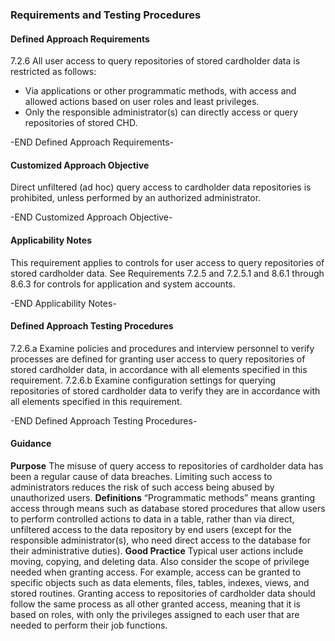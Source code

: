 ### Requirements and Testing Procedures

#### Defined Approach Requirements
7.2.6 All user access to query repositories of stored cardholder data is restricted as follows:
- Via applications or other programmatic methods, with access and allowed actions based on user roles and least privileges.
- Only the responsible administrator(s) can directly access or query repositories of stored CHD.

-END Defined Approach Requirements- 
#### Customized Approach Objective
Direct unfiltered (ad hoc) query access to cardholder data repositories is prohibited, unless performed by an authorized administrator.

-END Customized Approach Objective- 
#### Applicability Notes
This requirement applies to controls for user access to query repositories of stored cardholder data.
See Requirements 7.2.5 and 7.2.5.1 and 8.6.1 through 8.6.3 for controls for application and system accounts.

-END Applicability Notes- 
#### Defined Approach Testing Procedures
7.2.6.a Examine policies and procedures and interview personnel to verify processes are defined for granting user access to query repositories of stored cardholder data, in accordance with all elements specified in this requirement.
7.2.6.b Examine configuration settings for querying repositories of stored cardholder data to verify they are in accordance with all elements specified in this requirement.

-END Defined Approach Testing Procedures- 
#### Guidance
**Purpose**
The misuse of query access to repositories of cardholder data has been a regular cause of data breaches. Limiting such access to administrators reduces the risk of such access being abused by unauthorized users.
**Definitions**
“Programmatic methods” means granting access through means such as database stored procedures that allow users to perform controlled actions to data in a table, rather than via direct, unfiltered access to the data repository by end users (except for the responsible administrator(s), who need direct access to the database for their administrative duties).
**Good Practice**
Typical user actions include moving, copying, and deleting data. Also consider the scope of privilege needed when granting access. For example, access can be granted to specific objects such as data elements, files, tables, indexes, views, and stored routines. Granting access to repositories of cardholder data should follow the same process as all other granted access, meaning that it is based on roles, with only the privileges assigned to each user that are needed to perform their job functions.